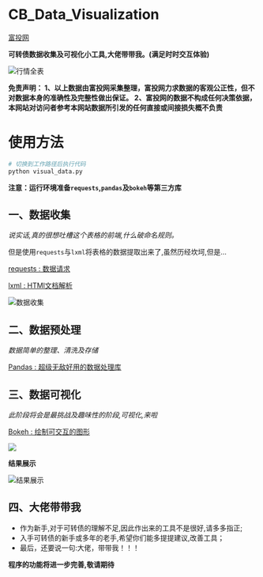 # CB_Data_Visualization

[富投网](https://i.loli.net/2019/11/30/WruF6enGmL9oH5t.png)

**可转债数据收集及可视化小工具,大佬带带我。(满足时时交互体验)**

![行情全表](https://i.loli.net/2019/10/05/Gw2O61mvfnlpryW.png)

**免责声明： 1、以上数据由富投网采集整理，富投网力求数据的客观公正性，但不对数据本身的准确性及完整性做出保证。 2、富投网的数据不构成任何决策依据，本网站对访问者参考本网站数据所引发的任何直接或间接损失概不负责**

# 使用方法

```python
# 切换到工作路径后执行代码
python visual_data.py
```
**注意：运行环境准备`requests`,`pandas`及`bokeh`等第三方库**


## 一、数据收集

*说实话,真的很想吐槽这个表格的前端,什么破命名规则。*

但是使用`requests`与`lxml`将表格的数据提取出来了,虽然历经坎坷,但是...

[requests : 数据请求 ](https://github.com/psf/requests)  

[lxml : HTMl文档解析 ](https://github.com/lxml/lxml)

![数据收集](https://i.loli.net/2019/11/30/RtIUnaAYJT1PvWu.png)


## 二、数据预处理

*数据简单的整理、清洗及存储*

[Pandas : 超级无敌好用的数据处理库 ](https://pandas.pydata.org/pandas-docs/stable/genindex.html)


## 三、数据可视化

*此阶段将会是最挑战及趣味性的阶段,可视化,来啦*

[Bokeh : 绘制可交互的图形 ](https://bokeh.pydata.org/en/latest/)

![](https://nbviewer.jupyter.org/github/bokeh/bokeh-notebooks/blob/master/images/bokeh-header.png)

**结果展示**

![结果展示](https://i.loli.net/2019/11/30/RXsPxSdhCirk3D8.png)


## 四、大佬带带我

* 作为新手,对于可转债的理解不足,因此作出来的工具不是很好,请多多指正;
* 入手可转债的新手或多年的老手,希望你们能多提提建议,改善工具；
* 最后，还要说一句:大佬，带带我！！！



**程序的功能将进一步完善,敬请期待**

